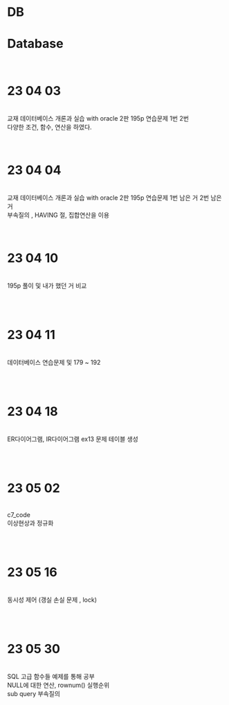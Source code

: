 # DB <br>
<h1>Database </h1><br>
<h1>23 04 03</h1><br>
교재 데이터베이스 개론과 실습 with oracle 2판 195p 연습문제 1번 2번<br>
다양한 조건, 함수, 연산을 하였다.<br>
<br>
<br>
<h1>23 04 04</h1><br>
교재 데이터베이스 개론과 실습 with oracle 2판 195p 연습문제 1번 남은 거 2번 남은 거 <br>
부속질의 , HAVING 절, 집합연산을 이용 <br>
<br><br>
<h1>23 04 10 </h1><br>
195p 풀이 및 내가 했던 거 비교<br>

<br><br>

<h1>23 04 11</h1><br>
데이터베이스 연습문제 및 179 ~ 192<br>

<br><br>

<h1>23 04 18</h1><br>
ER다이어그램, IR다이어그램 ex13 문제 테이블 생성<br>

<br><br>
<h1>23 05 02 </h1><br>
c7_code<br>
이상현상과 정규화<br>

<br><br>
<h1>23 05 16 </h1><br>
동시성 제어 (갱실 손실 문제 , lock)

<br><br>
<h1>23 05 30 </h1><br>
SQL 고급 함수들 예제를 통해 공부<br>
NULL에 대한 연산, rownum() 실행순위<br>
sub query 부속질의 <br>
